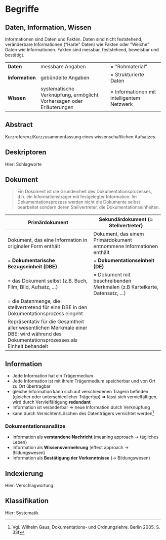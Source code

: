 # Begriffe

## Daten, Information, Wissen

Informationen sind Daten und Fakten. Daten sind nicht feststehend, veränderbare Informationen ("Harte" Daten) wie Fakten oder "Weiche" Daten wie Informationen. Fakten sind messbar, feststehend, beweisbar und bestätigt.

|                 |                                                              |                                            |
| --------------- | ------------------------------------------------------------ | ------------------------------------------ |
| **Daten**       | messbare Angaben                                             | = "Rohmaterial"                            |
| **Information** | gebündelte Angaben                                           | = Strukturierte Daten                      |
| **Wissen**      | systematische Verknüpfung, ermöglicht Vorhersagen oder Erläuterungen | = Informationen mit intelligentem Netzwerk |



## Abstract

Kurzreferenz/Kurzzusammenfassung eines wissenschaftlichen Aufsatzes.





## Deskriptoren

Hier: Schlagworte 



## Dokument 

> Ein Dokument ist die Grundeinheit des Dokumentationsprozesses, d.h. ein Informationsträger mit festgelegter Information. Im Dokumentationsprozess werden nicht die Dokumente selbst bearbeitet sondern deren Stellvertreter, die Dokumentationseinheiten. 



| Primärdokument                                               | Sekundärdokument (= Stellvertreter)                          |
| ------------------------------------------------------------ | ------------------------------------------------------------ |
| Dokument, das eine Information in originaler Form enthält    | Dokument, das einem Primärdokument entnommene Informationen enthält |
| = **Dokumentarische Bezugseinheit (DBE)**                    | = **Dokumentationseinheit (DE)**                             |
| = das Dokument selbst (z.B. Buch, Film, Bild, Aufsatz, …)    | = Dokument mit beschreibenden Merkmalen (z.B Karteikarte, Datensatz, …) |
| = die Datenmenge, die stellvertretend für eine DBE in den Dokumentationsprozess eingeht |                                                              |
| Repräsentativ für die Gesamtheit aller wesentlichen Merkmale einer DBE; wird während des Dokumentationsprozesses als Einheit behandelt |                                                              |





## Information 

- Jede Information hat ein Trägermedium
- Jede Information ist mit ihrem Trägermedium speicherbar und von Ort zu Ort übertragbar
- gleiche Information kann sich auf verschiedenen Trägern befinden (gleicher oder unterschiedlicher Trägertyp) => lässt sich vervielfältigen, wird durch Vervielfältigung __redundant__
- Information ist veränderbar => neue Information durch Verknüpfung
- kann durch Vernichten/Löschen des Datenträgers vernichtet werden[^1]



### Dokumentationsansätze

- Information als **verstandene Nachricht** (meaning approach &#8594; tägliches Leben)
- Information als **Wissensvermehrung** (effect approach &#8594; Bildungswesen)
- Information als **Bestätigung der Vorkenntnisse** (&#8594; Bildungswesen)



## Indexierung
Hier: Verschlagwortung



## Klassifikation
Hier: Systematik





[^1]: Vgl. Wilhelm Gaus, Dokumentations- und Ordnungslehre. Berlin 2005, S. 33f

